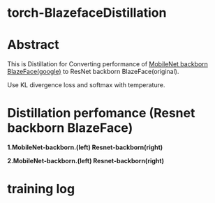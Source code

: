 # torch-BlazefaceDistillation


# Abstract
This is Distillation for Converting performance of [MobileNet backborn BlazeFace(google)](https://google.github.io/mediapipe/solutions/face_detection.html) to ResNet backborn BlazeFace(original).

Use KL divergence loss and softmax with temperature.



# Distillation perfomance (Resnet backborn BlazeFace)

<b>1.MobileNet-backborn.(left)   Resnet-backborn(right)</b>





<b>2.MobileNet-backborn.(left)   Resnet-backborn(right)</b>


# training log 


